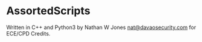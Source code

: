 # AssortedScripts
Written in C++ and Python3 by Nathan W Jones nat@davaosecurity.com for ECE/CPD Credits.
